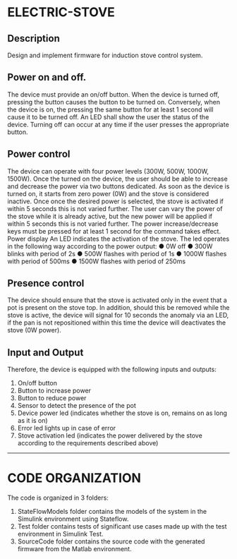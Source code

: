 # ELECTRIC-STOVE
## Description
Design and implement firmware for induction stove control system.
## Power on and off.
The device must provide an on/off button. When the device is turned off, 
pressing the button causes the button to be turned on. Conversely, when the device is on, the 
pressing the same button for at least 1 second will cause it to be turned off. An LED shall show 
the user the status of the device.
Turning off can occur at any time if the user presses the appropriate button.
## Power control
The device can operate with four power levels (300W, 500W, 1000W, 1500W). Once the 
turned on the device, the user should be able to increase and decrease the power via two buttons 
dedicated.
As soon as the device is turned on, it starts from zero power (0W) and the stove is considered inactive. Once 
once the desired power is selected, the stove is activated if within 5 seconds this is not 
varied further.
The user can vary the power of the stove while it is already active, but the new power will be 
applied if within 5 seconds this is not varied further.
The power increase/decrease keys must be pressed for at least 1 second for the 
command takes effect.
Power display
An LED indicates the activation of the stove. The led operates in the following way according to the power output:
  ● 0W off
  ● 300W blinks with period of 2s
  ● 500W flashes with period of 1s
  ● 1000W flashes with period of 500ms
  ● 1500W flashes with period of 250ms
## Presence control 
The device should ensure that the stove is activated only in the event that a pot is present on the stove top. 
In addition, should this be removed while the stove is active, the device will signal for 10 seconds 
the anomaly via an LED, if the pan is not repositioned within this time the device will 
deactivates the stove (0W power).
## Input and Output
Therefore, the device is equipped with the following inputs and outputs:
1. On/off button
2. Button to increase power
3. Button to reduce power
4. Sensor to detect the presence of the pot
5. Device power led (indicates whether the stove is on, remains on as long as 
it is on)
6. Error led lights up in case of error
7. Stove activation led (indicates the power delivered by the stove according to the requirements
described above)
----
# CODE ORGANIZATION
The code is organized in 3 folders:
1. StateFlowModels folder contains the models of the system in the Simulink environment using Stateflow.
2. Test folder contains tests of significant use cases made up with the test environment in Simulink Test.
3. SourceCode folder contains the source code with the generated firmware from the Matlab environment.
